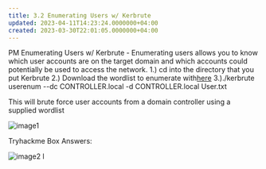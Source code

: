 ```yaml
---
title: 3.2 Enumerating Users w/ Kerbrute
updated: 2023-04-11T14:23:24.0000000+04:00
created: 2023-03-30T22:01:05.0000000+04:00
---
```


PM
Enumerating Users w/ Kerbrute -
Enumerating users allows you to know which user accounts are on the target domain and which accounts could potentially be used to access the network.
1.) cd into the directory that you put Kerbrute
2.) Download the wordlist to enumerate with[here](https://github.com/Cryilllic/Active-Directory-Wordlists/blob/master/User.txt)
3.)./kerbrute userenum --dc CONTROLLER.local -d CONTROLLER.local User.txt

This will brute force user accounts from a domain controller using a supplied wordlist

![image1](image1-137.png)

Tryhackme Box Answers:

![image2](image2-67.png)
l
